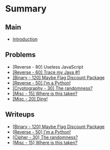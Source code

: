 # Summary

## Main

* [Introduction](README.md)

## Problems

* \[Reverse - 80\] Useless JavaScript
* [\[Reverse - 60\] Trace my Java \#1](reverse-60-trace-my-java-1.md)
* [\[Binary - 120\] Maybe Flag Discount Package](binary-120-maybe-flag-discount-package.md)
* [\[Reverse - 50\] I'm a Python!](reverse-50-im-a-python.md)
* [\[Cryptography - 30\] The randomness? ](cryptography-30-the-randomness.md)
* [\[Misc - 15\] Where is this taken?](misc-15-where-is-this-taken.md)
* [\[Misc - 20\] Ding!](misc-20-ding.md)

## Writeups

* [\[Binary - 120\] Maybe Flag Discount Package](binary-50-maybe-flag-discount-package.md)
* [\[Reverse - 50\] I'm a Python!](rev-engr-50-im-a-python.md)
* [\[Cipher - 30\] The randomness?](cipher-30-the-randomness.md)
* [\[Misc - 15\] Where is this taken?](misc-15-where-is-this-taken1.md)

